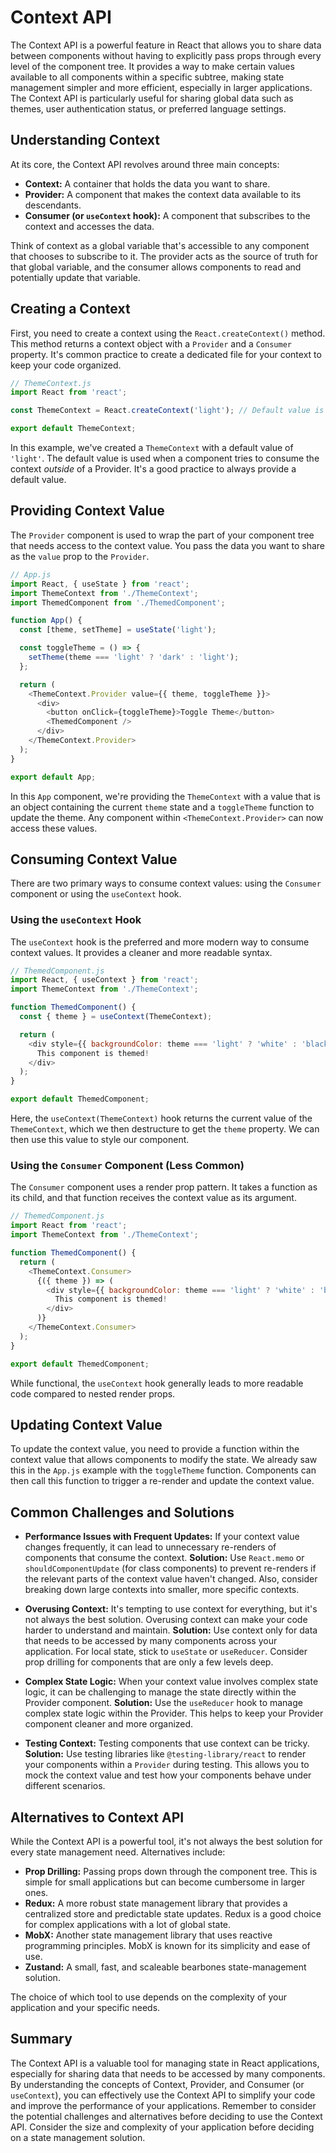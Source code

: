 # Context API

The Context API is a powerful feature in React that allows you to share data between components without having to explicitly pass props through every level of the component tree. It provides a way to make certain values available to all components within a specific subtree, making state management simpler and more efficient, especially in larger applications. The Context API is particularly useful for sharing global data such as themes, user authentication status, or preferred language settings.

## Understanding Context

At its core, the Context API revolves around three main concepts:

*   **Context:** A container that holds the data you want to share.
*   **Provider:** A component that makes the context data available to its descendants.
*   **Consumer (or `useContext` hook):** A component that subscribes to the context and accesses the data.

Think of context as a global variable that's accessible to any component that chooses to subscribe to it. The provider acts as the source of truth for that global variable, and the consumer allows components to read and potentially update that variable.

## Creating a Context

First, you need to create a context using the `React.createContext()` method. This method returns a context object with a `Provider` and a `Consumer` property.  It's common practice to create a dedicated file for your context to keep your code organized.

```javascript
// ThemeContext.js
import React from 'react';

const ThemeContext = React.createContext('light'); // Default value is 'light'

export default ThemeContext;
```

In this example, we've created a `ThemeContext` with a default value of `'light'`.  The default value is used when a component tries to consume the context *outside* of a Provider. It's a good practice to always provide a default value.

## Providing Context Value

The `Provider` component is used to wrap the part of your component tree that needs access to the context value.  You pass the data you want to share as the `value` prop to the `Provider`.

```javascript
// App.js
import React, { useState } from 'react';
import ThemeContext from './ThemeContext';
import ThemedComponent from './ThemedComponent';

function App() {
  const [theme, setTheme] = useState('light');

  const toggleTheme = () => {
    setTheme(theme === 'light' ? 'dark' : 'light');
  };

  return (
    <ThemeContext.Provider value={{ theme, toggleTheme }}>
      <div>
        <button onClick={toggleTheme}>Toggle Theme</button>
        <ThemedComponent />
      </div>
    </ThemeContext.Provider>
  );
}

export default App;
```

In this `App` component, we're providing the `ThemeContext` with a value that is an object containing the current `theme` state and a `toggleTheme` function to update the theme.  Any component within `<ThemeContext.Provider>` can now access these values.

## Consuming Context Value

There are two primary ways to consume context values: using the `Consumer` component or using the `useContext` hook.

### Using the `useContext` Hook

The `useContext` hook is the preferred and more modern way to consume context values. It provides a cleaner and more readable syntax.

```javascript
// ThemedComponent.js
import React, { useContext } from 'react';
import ThemeContext from './ThemeContext';

function ThemedComponent() {
  const { theme } = useContext(ThemeContext);

  return (
    <div style={{ backgroundColor: theme === 'light' ? 'white' : 'black', color: theme === 'light' ? 'black' : 'white' }}>
      This component is themed!
    </div>
  );
}

export default ThemedComponent;
```

Here, the `useContext(ThemeContext)` hook returns the current value of the `ThemeContext`, which we then destructure to get the `theme` property.  We can then use this value to style our component.

### Using the `Consumer` Component (Less Common)

The `Consumer` component uses a render prop pattern. It takes a function as its child, and that function receives the context value as its argument.

```javascript
// ThemedComponent.js
import React from 'react';
import ThemeContext from './ThemeContext';

function ThemedComponent() {
  return (
    <ThemeContext.Consumer>
      {({ theme }) => (
        <div style={{ backgroundColor: theme === 'light' ? 'white' : 'black', color: theme === 'light' ? 'black' : 'white' }}>
          This component is themed!
        </div>
      )}
    </ThemeContext.Consumer>
  );
}

export default ThemedComponent;
```

While functional, the `useContext` hook generally leads to more readable code compared to nested render props.

## Updating Context Value

To update the context value, you need to provide a function within the context value that allows components to modify the state.  We already saw this in the `App.js` example with the `toggleTheme` function.  Components can then call this function to trigger a re-render and update the context value.

## Common Challenges and Solutions

*   **Performance Issues with Frequent Updates:**  If your context value changes frequently, it can lead to unnecessary re-renders of components that consume the context.  **Solution:**  Use `React.memo` or `shouldComponentUpdate` (for class components) to prevent re-renders if the relevant parts of the context value haven't changed.  Also, consider breaking down large contexts into smaller, more specific contexts.

*   **Overusing Context:**  It's tempting to use context for everything, but it's not always the best solution.  Overusing context can make your code harder to understand and maintain. **Solution:**  Use context only for data that needs to be accessed by many components across your application. For local state, stick to `useState` or `useReducer`.  Consider prop drilling for components that are only a few levels deep.

*   **Complex State Logic:**  When your context value involves complex state logic, it can be challenging to manage the state directly within the Provider component.  **Solution:**  Use the `useReducer` hook to manage complex state logic within the Provider. This helps to keep your Provider component cleaner and more organized.

*   **Testing Context:** Testing components that use context can be tricky. **Solution:** Use testing libraries like `@testing-library/react` to render your components within a `Provider` during testing. This allows you to mock the context value and test how your components behave under different scenarios.

## Alternatives to Context API

While the Context API is a powerful tool, it's not always the best solution for every state management need.  Alternatives include:

*   **Prop Drilling:** Passing props down through the component tree.  This is simple for small applications but can become cumbersome in larger ones.
*   **Redux:** A more robust state management library that provides a centralized store and predictable state updates.  Redux is a good choice for complex applications with a lot of global state.
*   **MobX:** Another state management library that uses reactive programming principles.  MobX is known for its simplicity and ease of use.
*   **Zustand:** A small, fast, and scaleable bearbones state-management solution.

The choice of which tool to use depends on the complexity of your application and your specific needs.

## Summary

The Context API is a valuable tool for managing state in React applications, especially for sharing data that needs to be accessed by many components. By understanding the concepts of Context, Provider, and Consumer (or `useContext`), you can effectively use the Context API to simplify your code and improve the performance of your applications.  Remember to consider the potential challenges and alternatives before deciding to use the Context API. Consider the size and complexity of your application before deciding on a state management solution.